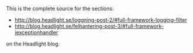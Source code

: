 This is the complete source for the sections:
- http://blog.headlight.se/loggning-post-2/#full-framework-logging-filter
- http://blog.headlight.se/felhantering-post-3/#full-framework-iexceptionhandler

on the Headlight blog.
